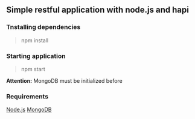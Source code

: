 ## Simple restful application with node.js and hapi

### Tnstalling dependencies

> npm install

### Starting application

> npm start

**Attention:** MongoDB must be initialized before

### Requirements

[Node.js](http://nodejs.org)
[MongoDB](http://www.mongodb.com)